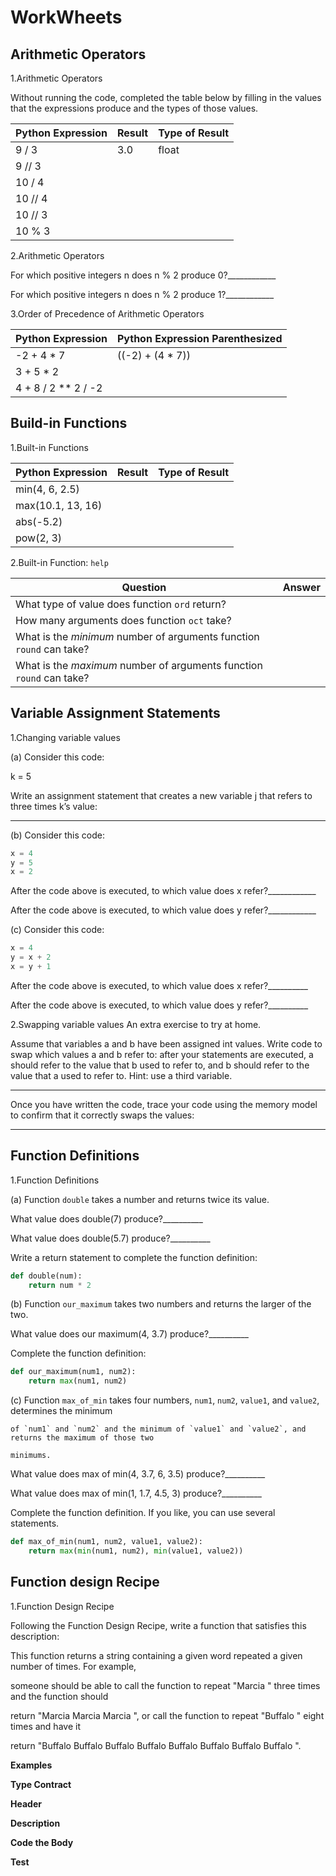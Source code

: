 # WorkWheets
## Arithmetic Operators
1.Arithmetic Operators 

Without running the code, completed the table below by filling in the 
values that the expressions produce and the types of those values.

|Python Expression |  Result       | Type of Result |
|------------------|---------------|----------------|
|9 / 3             |   3.0         |      float     |                     
|9 // 3            |               |                |                                         
|10 / 4            |               |                |                 
|10 // 4           |               |                |                  
|10 // 3           |               |                |                 
|10 % 3            |               |                |

2.Arithmetic Operators 

For which positive integers n does n % 2 produce 0?____________

For which positive integers n does n % 2 produce 1?____________

3.Order of Precedence of Arithmetic Operators 

| Python Expression   | Python Expression Parenthesized |
|-----------------    | --------------------------------|
| -2 + 4 * 7          | ((-2) + (4 * 7))                |
|  3 + 5 * 2          |                                 |
| 4 + 8 / 2 ** 2 / -2 |                                 |

## Build-in Functions 
1.Built-in Functions 

| Python Expression        |   Result         | Type of Result|
|--------------------------| -----------------| --------------|
| min(4, 6, 2.5)           |                  |               |                                      
| max(10.1, 13, 16)        |                  |               |
| abs(-5.2)
| pow(2, 3)                |                  |               |

2.Built-in Function: `help`

| Question                                                              |   Answer   |
|-----------------------------------------------------------------------| -----------|                      
| What type of value does function `ord` return?
| How many arguments does function `oct` take?       
| What is the *minimum* number of arguments function `round` can take?  |
| What is the *maximum* number of arguments function `round` can take?  |            |

## Variable Assignment Statements

1.Changing variable values

(a) Consider this code:

k = 5

Write an assignment statement that creates a new variable j that refers to three times k’s value:
____________ 

(b) Consider this code:

```python 
x = 4
y = 5
x = 2
```
After the code above is executed, to which value does x refer?____________

After the code above is executed, to which value does y refer?____________

(c) Consider this code:

``` python 
x = 4
y = x + 2
x = y + 1
```
After the code above is executed, to which value does x refer?__________

After the code above is executed, to which value does y refer?__________ 

2.Swapping variable values An extra exercise to try at home.

Assume that variables a and b have been assigned int values. Write code to swap which values a and
b refer to: after your statements are executed, a should refer to the value that b used to refer to, and b
should refer to the value that a used to refer to. Hint: use a third variable.

____________

Once you have written the code, trace your code using the memory model to confirm that it correctly
swaps the values:
____________ 

## Function Definitions 

1.Function Definitions 

(a) Function `double` takes a number and returns twice its value.

What value does double(7) produce?__________

What value does double(5.7) produce?__________

Write a return statement to complete the function definition:

```python 
def double(num):
    return num * 2
```

(b) Function `our_maximum` takes two numbers and returns the larger of the two.

What value does our maximum(4, 3.7) produce?__________

Complete the function definition:

```python
def our_maximum(num1, num2):
    return max(num1, num2)
```

(c) Function `max_of_min` takes four numbers, `num1`, `num2`, `value1`, and `value2`, determines the minimum

    of `num1` and `num2` and the minimum of `value1` and `value2`, and returns the maximum of those two

    minimums.

What value does max of min(4, 3.7, 6, 3.5) produce?__________

What value does max of min(1, 1.7, 4.5, 3) produce?__________

Complete the function definition. If you like, you can use several statements.

```python 
def max_of_min(num1, num2, value1, value2):
    return max(min(num1, num2), min(value1, value2))
```

## Function design Recipe

1.Function Design Recipe

Following the Function Design Recipe, write a function that satisfies this description:

This function returns a string containing a given word repeated a given number of times. For example,

someone should be able to call the function to repeat "Marcia " three times and the function should

return "Marcia Marcia Marcia ", or call the function to repeat "Buffalo " eight times and have it

return "Buffalo Buffalo Buffalo Buffalo Buffalo Buffalo Buffalo Buffalo ".

**Examples** 


**Type Contract**


**Header**


**Description**


**Code the Body**


**Test**